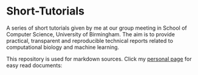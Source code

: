 # Short-Tutorials
A series of short tutorials given by me at our group meeting in School of Computer Science, University of Birmingham. The aim is to provide practical, transparent and reproducible technical reports related to computational biology and machine learning.

This repository is used for markdown sources. Click my [personal page](http://www.cs.bham.ac.uk/~dxl466/) for easy read documents:

